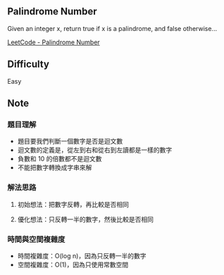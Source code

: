 ## Palindrome Number

Given an integer x, return true if x is a palindrome, and false otherwise...

[LeetCode - Palindrome Number](https://leetcode.com/problems/palindrome-number/description/?envType=problem-list-v2&envId=array)

## Difficulty

Easy

## Note

### 題目理解

- 題目要我們判斷一個數字是否是迴文數
- 迴文數的定義是，從左到右和從右到左讀都是一樣的數字
- 負數和 10 的倍數都不是迴文數
- 不能把數字轉換成字串來解

### 解法思路

1. 初始想法：把數字反轉，再比較是否相同

2. 優化想法：只反轉一半的數字，然後比較是否相同

### 時間與空間複雜度

- 時間複雜度：O(log n)，因為只反轉一半的數字
- 空間複雜度：O(1)，因為只使用常數空間